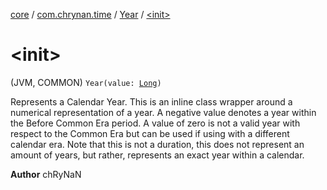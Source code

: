 [core](../../index.md) / [com.chrynan.time](../index.md) / [Year](index.md) / [&lt;init&gt;](./-init-.md)

# &lt;init&gt;

(JVM, COMMON) `Year(value: `[`Long`](https://kotlinlang.org/api/latest/jvm/stdlib/kotlin/-long/index.html)`)`

Represents a Calendar Year. This is an inline class wrapper around a numerical representation of a year. A negative
value denotes a year within the Before Common Era period. A value of zero is not a valid year with respect to the
Common Era but can be used if using with a different calendar era. Note that this is not a duration, this does not
represent an amount of years, but rather, represents an exact year within a calendar.

**Author**
chRyNaN

